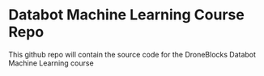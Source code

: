 # Databot Machine Learning Course Repo

This github repo will contain the source code for the DroneBlocks Databot Machine Learning course

